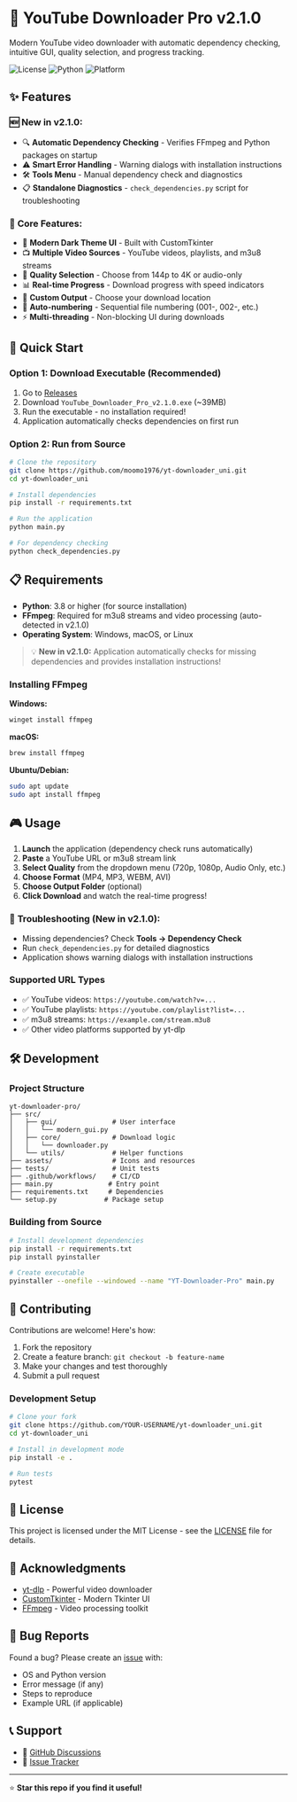 # 🎥 YouTube Downloader Pro v2.1.0

Modern YouTube video downloader with automatic dependency checking, intuitive GUI, quality selection, and progress tracking.

![License](https://img.shields.io/badge/license-MIT-blue.svg)
![Python](https://img.shields.io/badge/python-3.8+-blue.svg)
![Platform](https://img.shields.io/badge/platform-Windows%20%7C%20macOS%20%7C%20Linux-lightgrey.svg)

## ✨ Features

### 🆕 **New in v2.1.0:**
- 🔍 **Automatic Dependency Checking** - Verifies FFmpeg and Python packages on startup
- ⚠️ **Smart Error Handling** - Warning dialogs with installation instructions
- 🛠️ **Tools Menu** - Manual dependency check and diagnostics
- 📋 **Standalone Diagnostics** - `check_dependencies.py` script for troubleshooting

### 🎯 **Core Features:**
- 🎨 **Modern Dark Theme UI** - Built with CustomTkinter
- 📺 **Multiple Video Sources** - YouTube videos, playlists, and m3u8 streams  
- 🎯 **Quality Selection** - Choose from 144p to 4K or audio-only
- 📊 **Real-time Progress** - Download progress with speed indicators
- 📁 **Custom Output** - Choose your download location
- 🔢 **Auto-numbering** - Sequential file numbering (001-, 002-, etc.)
- ⚡ **Multi-threading** - Non-blocking UI during downloads

## 🚀 Quick Start

### Option 1: Download Executable (Recommended)

1. Go to [Releases](https://github.com/moomo1976/yt-downloader_uni/releases)
2. Download `YouTube_Downloader_Pro_v2.1.0.exe` (~39MB)
3. Run the executable - no installation required!
4. Application automatically checks dependencies on first run

### Option 2: Run from Source

```bash
# Clone the repository
git clone https://github.com/moomo1976/yt-downloader_uni.git
cd yt-downloader_uni

# Install dependencies
pip install -r requirements.txt

# Run the application
python main.py

# For dependency checking
python check_dependencies.py
```

## 📋 Requirements

- **Python**: 3.8 or higher (for source installation)
- **FFmpeg**: Required for m3u8 streams and video processing (auto-detected in v2.1.0)
- **Operating System**: Windows, macOS, or Linux

> 💡 **New in v2.1.0:** Application automatically checks for missing dependencies and provides installation instructions!

### Installing FFmpeg

**Windows:**
```bash
winget install ffmpeg
```

**macOS:**
```bash
brew install ffmpeg
```

**Ubuntu/Debian:**
```bash
sudo apt update
sudo apt install ffmpeg
```

## 🎮 Usage

1. **Launch** the application (dependency check runs automatically)
2. **Paste** a YouTube URL or m3u8 stream link
3. **Select Quality** from the dropdown menu (720p, 1080p, Audio Only, etc.)
4. **Choose Format** (MP4, MP3, WEBM, AVI)
5. **Choose Output Folder** (optional)
6. **Click Download** and watch the real-time progress!

### 🔧 **Troubleshooting (New in v2.1.0):**
- Missing dependencies? Check **Tools → Dependency Check**
- Run `check_dependencies.py` for detailed diagnostics
- Application shows warning dialogs with installation instructions

### Supported URL Types

- ✅ YouTube videos: `https://youtube.com/watch?v=...`
- ✅ YouTube playlists: `https://youtube.com/playlist?list=...`
- ✅ m3u8 streams: `https://example.com/stream.m3u8`
- ✅ Other video platforms supported by yt-dlp

## 🛠️ Development

### Project Structure

```
yt-downloader-pro/
├── src/
│   ├── gui/              # User interface
│   │   └── modern_gui.py
│   ├── core/             # Download logic
│   │   └── downloader.py
│   └── utils/            # Helper functions
├── assets/               # Icons and resources
├── tests/                # Unit tests
├── .github/workflows/    # CI/CD
├── main.py              # Entry point
├── requirements.txt     # Dependencies
└── setup.py            # Package setup
```

### Building from Source

```bash
# Install development dependencies
pip install -r requirements.txt
pip install pyinstaller

# Create executable
pyinstaller --onefile --windowed --name "YT-Downloader-Pro" main.py
```

## 🤝 Contributing

Contributions are welcome! Here's how:

1. Fork the repository
2. Create a feature branch: `git checkout -b feature-name`
3. Make your changes and test thoroughly
4. Submit a pull request

### Development Setup

```bash
# Clone your fork
git clone https://github.com/YOUR-USERNAME/yt-downloader_uni.git
cd yt-downloader_uni

# Install in development mode
pip install -e .

# Run tests
pytest
```

## 📄 License

This project is licensed under the MIT License - see the [LICENSE](LICENSE) file for details.

## 🙏 Acknowledgments

- [yt-dlp](https://github.com/yt-dlp/yt-dlp) - Powerful video downloader
- [CustomTkinter](https://github.com/TomSchimansky/CustomTkinter) - Modern Tkinter UI
- [FFmpeg](https://ffmpeg.org/) - Video processing toolkit

## 🐛 Bug Reports

Found a bug? Please create an [issue](https://github.com/moomo1976/yt-downloader_uni/issues) with:

- OS and Python version
- Error message (if any)
- Steps to reproduce
- Example URL (if applicable)

## 📞 Support

- 💬 [GitHub Discussions](https://github.com/moomo1976/yt-downloader_uni/discussions)
- 🐛 [Issue Tracker](https://github.com/moomo1976/yt-downloader_uni/issues)

---

⭐ **Star this repo if you find it useful!**